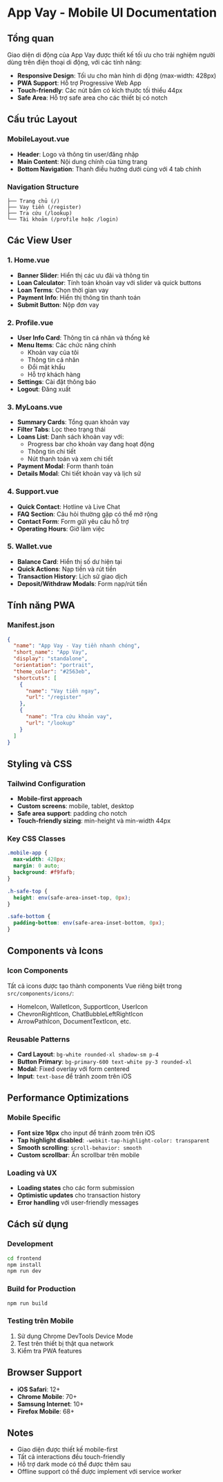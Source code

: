 # App Vay - Mobile UI Documentation

## Tổng quan
Giao diện di động của App Vay được thiết kế tối ưu cho trải nghiệm người dùng trên điện thoại di động, với các tính năng:

- **Responsive Design**: Tối ưu cho màn hình di động (max-width: 428px)
- **PWA Support**: Hỗ trợ Progressive Web App
- **Touch-friendly**: Các nút bấm có kích thước tối thiểu 44px
- **Safe Area**: Hỗ trợ safe area cho các thiết bị có notch

## Cấu trúc Layout

### MobileLayout.vue
- **Header**: Logo và thông tin user/đăng nhập
- **Main Content**: Nội dung chính của từng trang
- **Bottom Navigation**: Thanh điều hướng dưới cùng với 4 tab chính

### Navigation Structure
```
├── Trang chủ (/)
├── Vay tiền (/register)
├── Tra cứu (/lookup)
└── Tài khoản (/profile hoặc /login)
```

## Các View User

### 1. Home.vue
- **Banner Slider**: Hiển thị các ưu đãi và thông tin
- **Loan Calculator**: Tính toán khoản vay với slider và quick buttons
- **Loan Terms**: Chọn thời gian vay
- **Payment Info**: Hiển thị thông tin thanh toán
- **Submit Button**: Nộp đơn vay

### 2. Profile.vue
- **User Info Card**: Thông tin cá nhân và thống kê
- **Menu Items**: Các chức năng chính
  - Khoản vay của tôi
  - Thông tin cá nhân
  - Đổi mật khẩu
  - Hỗ trợ khách hàng
- **Settings**: Cài đặt thông báo
- **Logout**: Đăng xuất

### 3. MyLoans.vue
- **Summary Cards**: Tổng quan khoản vay
- **Filter Tabs**: Lọc theo trạng thái
- **Loans List**: Danh sách khoản vay với:
  - Progress bar cho khoản vay đang hoạt động
  - Thông tin chi tiết
  - Nút thanh toán và xem chi tiết
- **Payment Modal**: Form thanh toán
- **Details Modal**: Chi tiết khoản vay và lịch sử

### 4. Support.vue
- **Quick Contact**: Hotline và Live Chat
- **FAQ Section**: Câu hỏi thường gặp có thể mở rộng
- **Contact Form**: Form gửi yêu cầu hỗ trợ
- **Operating Hours**: Giờ làm việc

### 5. Wallet.vue
- **Balance Card**: Hiển thị số dư hiện tại
- **Quick Actions**: Nạp tiền và rút tiền
- **Transaction History**: Lịch sử giao dịch
- **Deposit/Withdraw Modals**: Form nạp/rút tiền

## Tính năng PWA

### Manifest.json
```json
{
  "name": "App Vay - Vay tiền nhanh chóng",
  "short_name": "App Vay",
  "display": "standalone",
  "orientation": "portrait",
  "theme_color": "#2563eb",
  "shortcuts": [
    {
      "name": "Vay tiền ngay",
      "url": "/register"
    },
    {
      "name": "Tra cứu khoản vay",
      "url": "/lookup"
    }
  ]
}
```

## Styling và CSS

### Tailwind Configuration
- **Mobile-first approach**
- **Custom screens**: mobile, tablet, desktop
- **Safe area support**: padding cho notch
- **Touch-friendly sizing**: min-height và min-width 44px

### Key CSS Classes
```css
.mobile-app {
  max-width: 428px;
  margin: 0 auto;
  background: #f9fafb;
}

.h-safe-top {
  height: env(safe-area-inset-top, 0px);
}

.safe-bottom {
  padding-bottom: env(safe-area-inset-bottom, 0px);
}
```

## Components và Icons

### Icon Components
Tất cả icons được tạo thành components Vue riêng biệt trong `src/components/icons/`:
- HomeIcon, WalletIcon, SupportIcon, UserIcon
- ChevronRightIcon, ChatBubbleLeftRightIcon
- ArrowPathIcon, DocumentTextIcon, etc.

### Reusable Patterns
- **Card Layout**: `bg-white rounded-xl shadow-sm p-4`
- **Button Primary**: `bg-primary-600 text-white py-3 rounded-xl`
- **Modal**: Fixed overlay với form centered
- **Input**: `text-base` để tránh zoom trên iOS

## Performance Optimizations

### Mobile Specific
- **Font size 16px** cho input để tránh zoom trên iOS
- **Tap highlight disabled**: `-webkit-tap-highlight-color: transparent`
- **Smooth scrolling**: `scroll-behavior: smooth`
- **Custom scrollbar**: Ẩn scrollbar trên mobile

### Loading và UX
- **Loading states** cho các form submission
- **Optimistic updates** cho transaction history
- **Error handling** với user-friendly messages

## Cách sử dụng

### Development
```bash
cd frontend
npm install
npm run dev
```

### Build for Production
```bash
npm run build
```

### Testing trên Mobile
1. Sử dụng Chrome DevTools Device Mode
2. Test trên thiết bị thật qua network
3. Kiểm tra PWA features

## Browser Support
- **iOS Safari**: 12+
- **Chrome Mobile**: 70+
- **Samsung Internet**: 10+
- **Firefox Mobile**: 68+

## Notes
- Giao diện được thiết kế mobile-first
- Tất cả interactions đều touch-friendly
- Hỗ trợ dark mode có thể được thêm sau
- Offline support có thể được implement với service worker